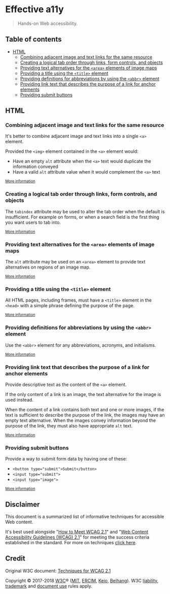 # Effective a11y

> Hands-on Web accessibility.

## Table of contents

* [HTML](#html)
  * [Combining adjacent image and text links for the same resource](#combining-adjacent-image-and-text-links-for-the-same-resource)
  * [Creating a logical tab order through links, form controls, and objects](#creating-a-logical-tab-order-through-links-form-controls-and-objects)
  * [Providing text alternatives for the `<area>` elements of image maps](#providing-text-alternatives-for-the-area-elements-of-image-maps)
  * [Providing a title using the `<title>` element](#providing-a-title-using-the-title-element)
  * [Providing definitions for abbreviations by using the `<abbr>` element](#providing-definitions-for-abbreviations-by-using-the-abbr-element)
  * [Providing link text that describes the purpose of a link for anchor elements](#providing-link-text-that-describes-the-purpose-of-a-link-for-anchor-elements)
  * [Providing submit buttons](#providing-submit-buttons)

## HTML

### Combining adjacent image and text links for the same resource

It's better to combine adjacent image and text links into a single `<a>` element.

Provided the `<img>` element contained in the `<a>` element would:

* Have an empty `alt` attribute when the `<a>` text would duplicate the information conveyed
* Have a valid `alt` attribute value when it would complement the `<a>` text

<sub>[More information](https://www.w3.org/WAI/WCAG21/Techniques/html/H2)</sub>

### Creating a logical tab order through links, form controls, and objects

The `tabindex` attribute may be used to alter the tab order when the default is insufficient. For example on forms, or when a search field is the first thing you want users to tab into.

<sub>[More information](https://www.w3.org/WAI/WCAG21/Techniques/html/H4)</sub>

### Providing text alternatives for the `<area>` elements of image maps

The `alt` attribute may be used on an `<area>` element to provide text alternatives on regions of an image map.

<sub>[More information](https://www.w3.org/WAI/WCAG21/Techniques/html/H24)</sub>

### Providing a title using the `<title>` element

All HTML pages, including frames, must have a `<title>` element in the `<head>` with a simple phrase defining the purpose of the page.

<sub>[More information](https://www.w3.org/WAI/WCAG21/Techniques/html/H25)</sub>

### Providing definitions for abbreviations by using the `<abbr>` element

Use the `<abbr>` element for any abbreviations, acronyms, and initialisms.

<sub>[More information](https://www.w3.org/WAI/WCAG21/Techniques/html/H28)</sub>

### Providing link text that describes the purpose of a link for anchor elements

Provide descriptive text as the content of the `<a>` element.

If the only content of a link is an image, the text alternative for the image is used instead.

When the content of a link contains both text and one or more images, if the text is sufficient to describe the purpose of the link, the images may have an empty text alternative. When the images convey information beyond the purpose of the link, they must also have appropriate `alt` text.

<sub>[More information](https://www.w3.org/WAI/WCAG21/Techniques/html/H30)</sub>

### Providing submit buttons

Provide a way to submit form data by having one of these:

* `<button type="submit">Submit</button>`
* `<input type="submit">`
* `<input type="image">`

<sub>[More information](https://www.w3.org/WAI/WCAG21/Techniques/html/H32)</sub>

## Disclaimer

This document is a summarized list of informative techniques for accessible Web content.

It's best used alongside "[How to Meet WCAG 2.1](https://www.w3.org/WAI/WCAG21/quickref/)" and "[Web Content Accessibility Guidelines (WCAG) 2.1](https://www.w3.org/TR/2018/REC-WCAG21-20180605/)" for meeting the success criteria established in the standard. For more on techniques [click here](https://www.w3.org/WAI/WCAG21/Understanding/understanding-techniques.html).

## Credit

Original W3C document: [Techniques for WCAG 2.1](https://www.w3.org/WAI/WCAG21/Techniques)

Copyright © 2017-2018 [W3C](https://www.w3.org/)® ([MIT](https://www.csail.mit.edu/), [ERCIM](https://www.ercim.eu/), [Keio](https://www.keio.ac.jp/), [Beihang](http://ev.buaa.edu.cn/)). W3C [liability](https://www.w3.org/Consortium/Legal/ipr-notice#Legal_Disclaimer), [trademark](https://www.w3.org/Consortium/Legal/ipr-notice#W3C_Trademarks) and [document use](https://www.w3.org/Consortium/Legal/copyright-documents) rules apply.
